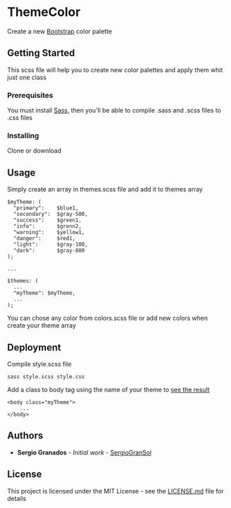# ThemeColor

Create a new [Bootstrap](https://getbootstrap.com/) color palette

## Getting Started

This scss file will help you to create new color palettes and apply them whit just one class

### Prerequisites

You must install [Sass](https://sass-lang.com/), then you'll be able to compile .sass and .scss files to .css files

### Installing

Clone or download

## Usage

Simply create an array in themes.scss file and add it to themes array 

```
$myTheme: (
  "primary":    $blue1,
  "secondary":  $gray-500,
  "success":    $green1,
  "info":       $grenn2,
  "warning":    $yellow1,
  "danger":     $red1,
  "light":      $gray-100,
  "dark":       $gray-800
);

...

$themes: (
  ...
  "myTheme": $myTheme,
  ...
);
```

You can chose any color from colors.scss file or add new colors when create your theme array

## Deployment

Compile style.scss file

```
sass style.scss style.css
```

Add a class to body tag using the name of your theme to [see the result](https://sergiogransol.github.io/themeColor/)

```
<body class="myTheme">
    ...
</body>
```

## Authors

* **Sergio Granados** - *Initial work* - [SergioGranSol](https://github.com/SergioGranSol)

## License

This project is licensed under the MIT License - see the [LICENSE.md](https://github.com/SergioGranSol/themeColor/blob/master/LICENSE) file for details
